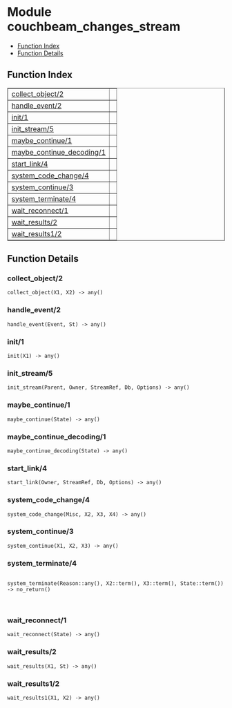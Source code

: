 

# Module couchbeam_changes_stream #
* [Function Index](#index)
* [Function Details](#functions)

<a name="index"></a>

## Function Index ##


<table width="100%" border="1" cellspacing="0" cellpadding="2" summary="function index"><tr><td valign="top"><a href="#collect_object-2">collect_object/2</a></td><td></td></tr><tr><td valign="top"><a href="#handle_event-2">handle_event/2</a></td><td></td></tr><tr><td valign="top"><a href="#init-1">init/1</a></td><td></td></tr><tr><td valign="top"><a href="#init_stream-5">init_stream/5</a></td><td></td></tr><tr><td valign="top"><a href="#maybe_continue-1">maybe_continue/1</a></td><td></td></tr><tr><td valign="top"><a href="#maybe_continue_decoding-1">maybe_continue_decoding/1</a></td><td></td></tr><tr><td valign="top"><a href="#start_link-4">start_link/4</a></td><td></td></tr><tr><td valign="top"><a href="#system_code_change-4">system_code_change/4</a></td><td></td></tr><tr><td valign="top"><a href="#system_continue-3">system_continue/3</a></td><td></td></tr><tr><td valign="top"><a href="#system_terminate-4">system_terminate/4</a></td><td></td></tr><tr><td valign="top"><a href="#wait_reconnect-1">wait_reconnect/1</a></td><td></td></tr><tr><td valign="top"><a href="#wait_results-2">wait_results/2</a></td><td></td></tr><tr><td valign="top"><a href="#wait_results1-2">wait_results1/2</a></td><td></td></tr></table>


<a name="functions"></a>

## Function Details ##

<a name="collect_object-2"></a>

### collect_object/2 ###

`collect_object(X1, X2) -> any()`

<a name="handle_event-2"></a>

### handle_event/2 ###

`handle_event(Event, St) -> any()`

<a name="init-1"></a>

### init/1 ###

`init(X1) -> any()`

<a name="init_stream-5"></a>

### init_stream/5 ###

`init_stream(Parent, Owner, StreamRef, Db, Options) -> any()`

<a name="maybe_continue-1"></a>

### maybe_continue/1 ###

`maybe_continue(State) -> any()`

<a name="maybe_continue_decoding-1"></a>

### maybe_continue_decoding/1 ###

`maybe_continue_decoding(State) -> any()`

<a name="start_link-4"></a>

### start_link/4 ###

`start_link(Owner, StreamRef, Db, Options) -> any()`

<a name="system_code_change-4"></a>

### system_code_change/4 ###

`system_code_change(Misc, X2, X3, X4) -> any()`

<a name="system_continue-3"></a>

### system_continue/3 ###

`system_continue(X1, X2, X3) -> any()`

<a name="system_terminate-4"></a>

### system_terminate/4 ###

<pre><code>
system_terminate(Reason::any(), X2::term(), X3::term(), State::term()) -&gt; no_return()
</code></pre>
<br />

<a name="wait_reconnect-1"></a>

### wait_reconnect/1 ###

`wait_reconnect(State) -> any()`

<a name="wait_results-2"></a>

### wait_results/2 ###

`wait_results(X1, St) -> any()`

<a name="wait_results1-2"></a>

### wait_results1/2 ###

`wait_results1(X1, X2) -> any()`

